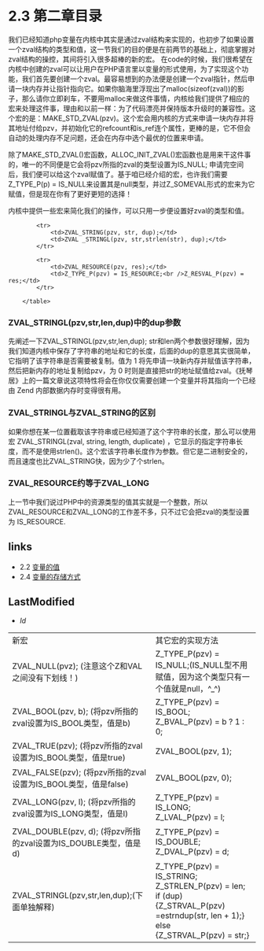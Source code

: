 # 2.3 第二章目录 

我们已经知道php变量在内核中其实是通过zval结构来实现的，也初步了如果设置一个zval结构的类型和值，这一节我们的目的便是在前两节的基础上，彻底掌握对zval结构的操控，其间将引入很多超棒的新的宏。
在code的时候，我们很希望在内核中创建的zval可以让用户在PHP语言里以变量的形式使用，为了实现这个功能，我们首先要创建一个zval。最容易想到的办法便是创建一个zval指针，然后申请一块内存并让指针指向它。如果你脑海里浮现出了malloc(sizeof(zval))的影子，那么请你立即刹车，不要用malloc来做这件事情，内核给我们提供了相应的宏来处理这件事，理由和以前一样：为了代码漂亮并保持版本升级时的兼容性。这个宏的是：MAKE_STD_ZVAL(pzv)。这个宏会用内核的方式来申请一块内存并将其地址付给pzv，并初始化它的refcount和is_ref连个属性，更棒的是，它不但会自动的处理内存不足问题，还会在内存中选个最优的位置来申请。

<p class="note">除了MAKE_STD_ZVAL()宏函数，ALLOC_INIT_ZVAL()宏函数也是用来干这件事的，唯一的不同便是它会将pzv所指的zval的类型设置为IS_NULL;
申请完空间后，我们便可以给这个zval赋值了。基于咱已经介绍的宏，也许我们需要Z_TYPE_P(p) = IS_NULL来设置其是null类型，并过Z_SOMEVAL形式的宏来为它赋值，但是现在你有了更好更短的选择！
	
内核中提供一些宏来简化我们的操作，可以只用一步便设置好zval的类型和值。


<table class="table-common">
			<tr>
				<td>新宏</td>
				<td>其它宏的实现方法</td>
			</tr>
			<tr>
				<td>ZVAL_NULL(pvz); <span class="ps">(注意这个Z和VAL之间没有下划线！)</span></td>
				<td>Z_TYPE_P(pzv) = IS_NULL;<span class="ps">(IS_NULL型不用赋值，因为这个类型只有一个值就是null，^_^)</span></td>
			</tr>
			<tr>
				<td>ZVAL_BOOL(pzv, b); <span class="ps">(将pzv所指的zval设置为IS_BOOL类型，值是b)</span></td>
				<td>Z_TYPE_P(pzv) = IS_BOOL;<br />Z_BVAL_P(pzv) = b ? 1 : 0;</td>
			</tr>
			<tr>
				<td>ZVAL_TRUE(pzv); <span class="ps">(将pzv所指的zval设置为IS_BOOL类型，值是true)</span></td>
				<td>ZVAL_BOOL(pzv, 1);</td>
			</tr>
			<tr>
				<td>ZVAL_FALSE(pzv); <span class="ps">(将pzv所指的zval设置为IS_BOOL类型，值是false)</span></td>
				<td>ZVAL_BOOL(pzv, 0);</td>
			</tr>
			<tr>
				<td>ZVAL_LONG(pzv, l);  <span class="ps">(将pzv所指的zval设置为IS_LONG类型，值是l)</span></td>
				<td>Z_TYPE_P(pzv) = IS_LONG;<br />Z_LVAL_P(pzv) = l;</td>
			</tr>
			<tr>
				<td>ZVAL_DOUBLE(pzv, d); <span class="ps">(将pzv所指的zval设置为IS_DOUBLE类型，值是d)</span></td>
				<td>Z_TYPE_P(pzv) = IS_DOUBLE;<br />Z_DVAL_P(pzv) = d;</td>
			</tr>
			<tr>
				<td>ZVAL_STRINGL(pzv,str,len,dup);<span class="ps">(下面单独解释)</span></td>
				<td>Z_TYPE_P(pzv) = IS_STRING;<br />Z_STRLEN_P(pzv) = len;<br />if (dup) <br />{Z_STRVAL_P(pzv) =estrndup(str, len + 1);} <br />else<br /> {Z_STRVAL_P(pzv) = str;}</td>
			</tr>
			
			<tr>
				<td>ZVAL_STRING(pzv, str, dup);</td>
				<td>ZVAL _STRINGL(pzv, str,strlen(str), dup);</td>
			</tr>
			
			<tr>
				<td>ZVAL_RESOURCE(pzv, res);</td>
				<td>Z_TYPE_P(pzv) = IS_RESOURCE;<br />Z_RESVAL_P(pzv) = res;</td>
			</tr>
			
		</table>
		
### ZVAL_STRINGL(pzv,str,len,dup)中的dup参数
先阐述一下ZVAL_STRINGL(pzv,str,len,dup); str和len两个参数很好理解，因为我们知道内核中保存了字符串的地址和它的长度，后面的dup的意思其实很简单，它指明了该字符串是否需要被复制。值为 1 将先申请一块新内存并赋值该字符串，然后把新内存的地址复制给pzv，为 0 时则是直接把str的地址赋值给zval。《抚琴居》上的一篇文章说这项特性将会在你仅仅需要创建一个变量并将其指向一个已经由 Zend 内部数据内存时变得很有用。
### ZVAL_STRINGL与ZVAL_STRING的区别
如果你想在某一位置截取该字符串或已经知道了这个字符串的长度，那么可以使用宏 ZVAL_STRINGL(zval, string, length, duplicate) ，它显示的指定字符串长度，而不是使用strlen()。这个宏该字符串长度作为参数。但它是二进制安全的，而且速度也比ZVAL_STRING快，因为少了个strlen。
### ZVAL_RESOURCE约等于ZVAL_LONG
上一节中我们说过PHP中的资源类型的值其实就是一个整数，所以ZVAL_RESOURCE和ZVAL_LONG的工作差不多，只不过它会把zval的类型设置为 IS_RESOURCE.


## links
   * 2.2 [变量的值](<2.2.md>)
   * 2.4 [变量的存储方式](<2.4.md>)

## LastModified 
   * $Id$
